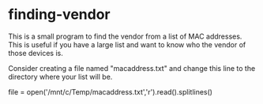 # finding-vendor

This is a small program to find the vendor from a list of MAC addresses. This is useful if you have a large list and want to know who the vendor of those devices is.

Consider creating a file named "macaddress.txt" and change this line to the directory where your list will be.

file = open('/mnt/c/Temp/macaddress.txt','r').read().splitlines()
